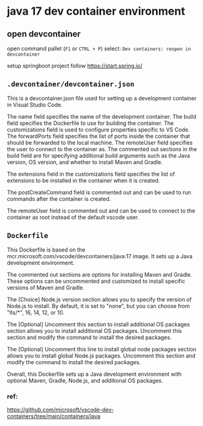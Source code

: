 # java 17 dev container environment

## open devcontainer

open command pallet (`F1` or `CTRL + P`)
select: `Dev containers: reopen in devcontainer`

setup springboot project follow
https://start.spring.io/

## `.devcontainer/devcontainer.json`

This is a devcontainer.json file used for setting up a development container in Visual Studio Code.

The name field specifies the name of the development container.
The build field specifies the Dockerfile to use for building the container.
The customizations field is used to configure properties specific to VS Code.
The forwardPorts field specifies the list of ports inside the container that should be forwarded to the local machine.
The remoteUser field specifies the user to connect to the container as.
The commented out sections in the build field are for specifying additional build arguments such as the Java version, OS version, and whether to install Maven and Gradle.

The extensions field in the customizations field specifies the list of extensions to be installed in the container when it is created.

The postCreateCommand field is commented out and can be used to run commands after the container is created.

The remoteUser field is commented out and can be used to connect to the container as root instead of the default vscode user.

## `Dockerfile`

This Dockerfile is based on the mcr.microsoft.com/vscode/devcontainers/java:17 image. It sets up a Java development environment.

The commented out sections are options for installing Maven and Gradle. These options can be uncommented and customized to install specific versions of Maven and Gradle.

The [Choice] Node.js version section allows you to specify the version of Node.js to install. By default, it is set to "none", but you can choose from "lts/\*", 16, 14, 12, or 10.

The [Optional] Uncomment this section to install additional OS packages section allows you to install additional OS packages. Uncomment this section and modify the command to install the desired packages.

The [Optional] Uncomment this line to install global node packages section allows you to install global Node.js packages. Uncomment this section and modify the command to install the desired packages.

Overall, this Dockerfile sets up a Java development environment with optional Maven, Gradle, Node.js, and additional OS packages.

### ref:

https://github.com/microsoft/vscode-dev-containers/tree/main/containers/java
